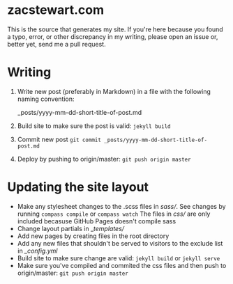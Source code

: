 # zacstewart.com

This is the source that generates my site. If you're here because you found a
typo, error, or other discrepancy in my writing, please open an issue or,
better yet, send me a pull request.

# Writing

1. Write new post (preferably in Markdown) in a file with the following naming convention:

    _posts/yyyy-mm-dd-short-title-of-post.md

2. Build site to make sure the post is valid: `jekyll build`
3. Commit new post `git commit _posts/yyyy-mm-dd-short-title-of-post.md`
4. Deploy by pushing to origin/master: `git push origin master`

# Updating the site layout

* Make any stylesheet changes to the .scss files in _sass/_. See changes by
  running `compass compile` or `compass watch` The files in _css/_ are only
  included becasuse GitHub Pages doesn't compile sass
* Change layout partials in __templates/_
* Add new pages by creating files in the root directory
* Add any new files that shouldn't be served to visitors to the exclude list in
  _\_config.yml_
* Build site to make sure change are valid: `jekyll build` or `jekyll serve`
* Make sure you've compiled and commited the css files and then push to
  origin/master: `git push origin master`
